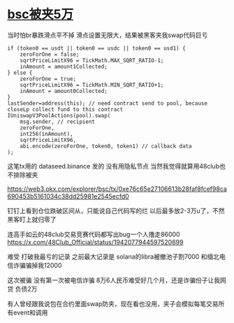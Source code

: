# [bsc被夹5万](/2025/07/bsc_mev_lose_50000.md)

当时怕br暴跌滑点平不掉 滑点设置无限大，结果被黑客夹我swap代码巨亏

```
if (token0 == usdt || token0 == usdc || token0 == usd1) {
    zeroForOne = false;
    sqrtPriceLimitX96 = TickMath.MAX_SQRT_RATIO-1;
    inAmount = amount1Collected;
} else {
    zeroForOne = true;
    sqrtPriceLimitX96 = TickMath.MIN_SQRT_RATIO+1;
    inAmount = amount0Collected;
}
lastSender=address(this); // need contract send to pool, because closeLp collect fund to this contract
IUniswapV3PoolActions(pool).swap(
    msg.sender, // recipient
    zeroForOne,
    int256(inAmount),
    sqrtPriceLimitX96,
    abi.encode(zeroForOne, token0, token1) // callback data
);
```

这笔tx用的 dataseed.binance 发的 没有用隐私节点 当然我觉得就算用48club也不排除被夹

https://web3.okx.com/explorer/bsc/tx/0xe76c65e27106613b28faf8fcef98ca690453b5161034c38dd25981e2545ecfd0

钉钉上看到仓位跌破区间从，只能说自己代码写的烂 以后最多放2-3万u了，不然黑客盯上就归零了

连高手如云的48club交易竞赛代码都写出bug一个人撸走86000 https://x.com/48Club_Official/status/1942077944597520699

难受 打破我最亏的记录 之前最大记录是 solana的libra被撤池子割7000 和缅北电信诈骗骗掉我12000

这次被骗 没有第一次被电信诈骗 8万6人民币难受好几个月，还是诈骗份子让我网贷  负债2万

有人曾经跟我说包在合约里面swap防夹，现在看也没用，夹子会模拟每笔交易所有event和调用
